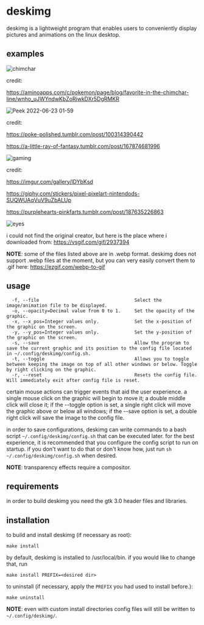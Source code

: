 # deskimg 
deskimg is a lightweight program that enables users to conveniently display pictures and animations on the linux desktop. 

## examples

![chimchar](https://user-images.githubusercontent.com/59339739/176975278-f5328a44-ed49-40fd-b350-c9ea595c108d.gif)

credit: 

https://aminoapps.com/c/pokemon/page/blog/favorite-in-the-chimchar-line/wnho_uJWYndwKbZoRjwkDXr5DgRMKR

![Peek 2022-06-23 01-59](https://user-images.githubusercontent.com/59339739/175344013-24051e08-4eed-4719-8a31-9d6431bfeef5.gif)

credit:

https://poke-polished.tumblr.com/post/100314390442

https://a-little-ray-of-fantasy.tumblr.com/post/167874681996

![gaming](https://user-images.githubusercontent.com/59339739/175719187-1cf33db7-e153-4e37-8d67-e96f054c0fe7.gif)

credit: 

https://imgur.com/gallery/lDYbKsd

https://giphy.com/stickers/pixel-pixelart-nintendods-SUQWUAqVuV9uZbALUp

https://purplehearts-pinkfarts.tumblr.com/post/187635226863

![eyes](https://user-images.githubusercontent.com/59339739/175721106-2c23265d-7852-488c-a7fc-14c24ab8a1d3.gif)

i could not find the original creator, but here is the place where i downloaded from: https://vsgif.com/gif/2937394

**NOTE**: some of the files listed above are in .webp format. deskimg does not support .webp files at the moment, but you can very easily convert them
to .gif here: https://ezgif.com/webp-to-gif

## usage
```
  -f, --file                                   Select the image/animation file to be displayed.
  -o, --opacity=Decimal value from 0 to 1.     Set the opacity of the graphic.
  -x, --x_pos=Integer values only.             Set the x-position of the graphic on the screen.
  -y, --y_pos=Integer values only.             Set the y-position of the graphic on the screen.
  -s, --save                                   Allow the program to save the current graphic and its position to the config file located in ~/.config/deskimg/config.sh.
  -t, --toggle                                 Allows you to toggle between keeping the image on top of all other windows or below. Toggle by right clicking on the graphic.
  -r, --reset                                  Resets the config file. Will immediately exit after config file is reset.
```

certain mouse actions can trigger events that aid the user experience. a single mouse click on the graphic will begin to move it; a double middle click will close it; if the --toggle option is set, a single right click will move the graphic above or below all windows; if the --save option is set, a double right click will save the image to the config file.

in order to save configurations, deskimg can write commands to a bash script `~/.config/deskimg/config.sh` that can be executed later. for the best experience, it is recommended that you configure the config script to run on startup. if you don't want to do that or don't know how, just run `sh ~/.config/deskimg/config.sh` when desired.

**NOTE**: transparency effects require a compositor. 

## requirements
in order to build deskimg you need the gtk 3.0 header files and libraries.

## installation
to build and install deskimg (if necessary as root):
```
make install
```

by default, deskimg is installed to /usr/local/bin. if you would like to change that, run
```
make install PREFIX=<desired dir>
```

to uninstall (if necessary, apply the `PREFIX` you had used to install before.):
```
make uninstall
```
**NOTE**: even with custom install directories config files will still be written to `~/.config/deskimg/`.
